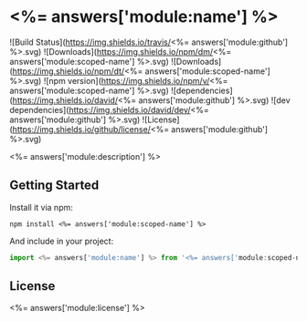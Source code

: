 # <%= answers['module:name'] %>

![Build Status](https://img.shields.io/travis/<%= answers['module:github'] %>.svg)
![Downloads](https://img.shields.io/npm/dm/<%= answers['module:scoped-name'] %>.svg)
![Downloads](https://img.shields.io/npm/dt/<%= answers['module:scoped-name'] %>.svg)
![npm version](https://img.shields.io/npm/v/<%= answers['module:scoped-name'] %>.svg)
![dependencies](https://img.shields.io/david/<%= answers['module:github'] %>.svg)
![dev dependencies](https://img.shields.io/david/dev/<%= answers['module:github'] %>.svg)
![License](https://img.shields.io/github/license/<%= answers['module:github'] %>.svg)

<%= answers['module:description'] %>

## Getting Started

Install it via npm:

```shell
npm install <%= answers['module:scoped-name'] %>
```

And include in your project:

```javascript
import <%= answers['module:name'] %> from '<%= answers['module:scoped-name'] %>';
```

## License

<%= answers['module:license'] %>
